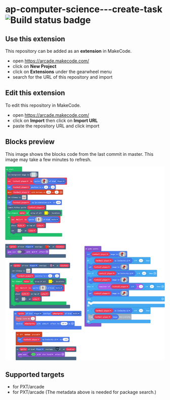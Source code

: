 # ap-computer-science---create-task ![Build status badge](https://github.com/secretcoder14/ap-computer-science---create-task/workflows/MakeCode/badge.svg)



## Use this extension

This repository can be added as an **extension** in MakeCode.

* open https://arcade.makecode.com/
* click on **New Project**
* click on **Extensions** under the gearwheel menu
* search for the URL of this repository and import

## Edit this extension

To edit this repository in MakeCode.

* open https://arcade.makecode.com/
* click on **Import** then click on **Import URL**
* paste the repository URL and click import

## Blocks preview

This image shows the blocks code from the last commit in master.
This image may take a few minutes to refresh.

![A rendered view of the blocks](https://github.com/secretcoder14/ap-computer-science---create-task/raw/master/.makecode/blocks.png)

## Supported targets

* for PXT/arcade
* for PXT/arcade
(The metadata above is needed for package search.)

